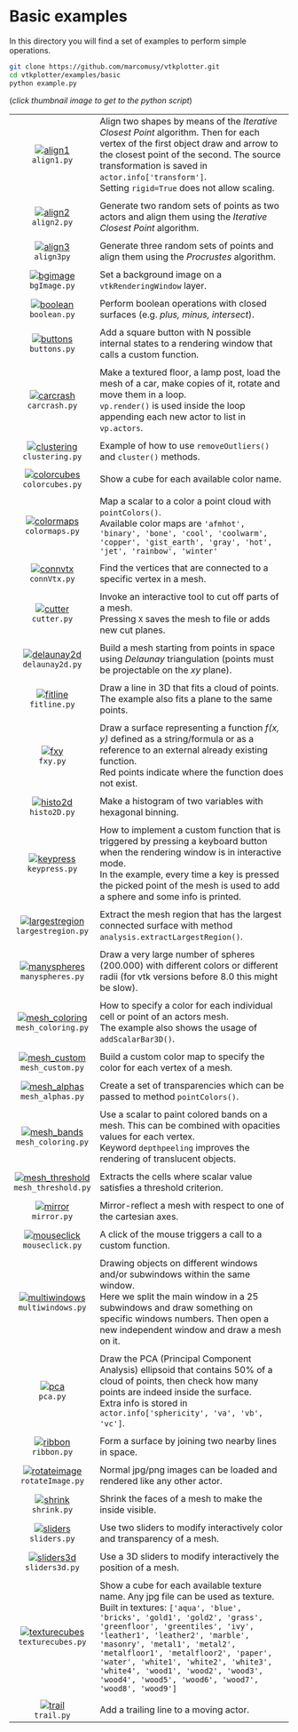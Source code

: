 # Basic examples
In this directory you will find a set of examples to perform simple operations.
```bash
git clone https://github.com/marcomusy/vtkplotter.git
cd vtkplotter/examples/basic
python example.py 
```
(_click thumbnail image to get to the python script_)

|    |    |
|:--------:|:-----|
| [![align1](https://user-images.githubusercontent.com/32848391/50738875-c196bb80-11d8-11e9-8bdc-b80fd01a928d.jpg)](https://github.com/marcomusy/vtkplotter/blob/master/examples/basic/align1.py)<br/> `align1.py`              | Align two shapes by means of the _Iterative Closest Point_ algorithm. Then for each vertex of the first object draw and arrow to the closest point of the second. The source transformation is saved in `actor.info['transform']`. <br/> Setting `rigid=True` does not allow scaling. |
|    |    |
| [![align2](https://user-images.githubusercontent.com/32848391/50738874-c196bb80-11d8-11e9-9587-2177d1680b70.jpg)](https://github.com/marcomusy/vtkplotter/blob/master/examples/basic/align2.py) <br/>`align2.py`              | Generate two random sets of points as two actors and align them using the _Iterative Closest Point_ algorithm.  |
|    |    |
| [![align3](https://user-images.githubusercontent.com/32848391/50738873-c196bb80-11d8-11e9-8653-a41108a5f02d.png)](https://github.com/marcomusy/vtkplotter/blob/master/examples/basic/align3.py)<br/> `align3py`               | Generate three random sets of points and align them using the _Procrustes_ algorithm. |
|    |    |
| [![bgimage](https://user-images.githubusercontent.com/32848391/50738872-c0fe2500-11d8-11e9-94ae-5d26b5350fac.jpg)](https://github.com/marcomusy/vtkplotter/blob/master/examples/basic/bgImage.py)<br/> `bgImage.py`           | Set a background image on a `vtkRenderingWindow` layer. |
|    |    |
| [![boolean](https://user-images.githubusercontent.com/32848391/50738871-c0fe2500-11d8-11e9-8812-442b69be6db9.png)](https://github.com/marcomusy/vtkplotter/blob/master/examples/basic/boolean.py)<br/> `boolean.py`           |  Perform boolean operations with closed surfaces (e.g. _plus, minus, intersect_). |
|    |    |
| [![buttons](https://user-images.githubusercontent.com/32848391/50738870-c0fe2500-11d8-11e9-9b78-92754f5c5968.jpg)](https://github.com/marcomusy/vtkplotter/blob/master/examples/basic/buttons.py)<br/> `buttons.py`           |  Add a square button with N possible internal states to a rendering window that calls a custom function. |
|    |    |
| [![carcrash](https://user-images.githubusercontent.com/32848391/50738869-c0fe2500-11d8-11e9-9b0f-c22c30050c34.jpg)](https://github.com/marcomusy/vtkplotter/blob/master/examples/basic/carcrash.py)<br/> `carcrash.py`        |  Make a textured floor, a lamp post, load the mesh of a car, make copies of it, rotate and move them in a loop. <br/>`vp.render()` is used inside the loop appending each new actor to list in `vp.actors`. |
|    |    |
| [![clustering](https://user-images.githubusercontent.com/32848391/50738868-c0fe2500-11d8-11e9-8cf8-93ddca43e406.jpg)](https://github.com/marcomusy/vtkplotter/blob/master/examples/basic/clustering.py)<br/> `clustering.py`  |  Example of how to use `removeOutliers()` and `cluster()` methods. |
|    |    |
| [![colorcubes](https://user-images.githubusercontent.com/32848391/50738867-c0658e80-11d8-11e9-9e05-ac69b546b7ec.png)](https://github.com/marcomusy/vtkplotter/blob/master/examples/basic/colorcubes.py)<br/> `colorcubes.py`  |  Show a cube for each available color name. |
|    |    |
| [![colormaps](https://user-images.githubusercontent.com/46051455/50486966-a8ce1f00-09fc-11e9-84f4-d5cf5e716e5c.jpg)](https://github.com/marcomusy/vtkplotter/blob/master/examples/basic/colormaps.py)<br/> `colormaps.py`     | Map a scalar to a color a point cloud with `pointColors()`. <br/>Available color maps are `'afmhot', 'binary', 'bone', 'cool', 'coolwarm', 'copper', 'gist_earth', 'gray', 'hot', 'jet', 'rainbow', 'winter'` |
|    |    |
| [![connvtx](https://user-images.githubusercontent.com/32848391/51496028-ae7e1100-1dbe-11e9-873f-40ca52dbb2c4.png)](https://github.com/marcomusy/vtkplotter/blob/master/examples/basic/connVtx.py)<br/> `connVtx.py`           | Find the vertices that are connected to a specific vertex in a mesh. |
|    |    |
| [![cutter](https://user-images.githubusercontent.com/32848391/50738866-c0658e80-11d8-11e9-955b-551d4d8b0db5.jpg)](https://github.com/marcomusy/vtkplotter/blob/master/examples/basic/cutter.py)<br/> `cutter.py`              |  Invoke an interactive tool to cut off parts of a mesh. <br/>Pressing `X` saves the mesh to file or adds new cut planes.|
|    |    |
| [![delaunay2d](https://user-images.githubusercontent.com/32848391/50738865-c0658e80-11d8-11e9-8616-b77363aa4695.jpg)](https://github.com/marcomusy/vtkplotter/blob/master/examples/basic/delaunay2d.py)<br/> `delaunay2d.py`  |  Build a mesh starting from points in space using _Delaunay_ triangulation (points must be projectable on the _xy_ plane). |
|    |    |
| [![fitline](https://user-images.githubusercontent.com/32848391/50738864-c0658e80-11d8-11e9-8754-c670f1f331d6.jpg)](https://github.com/marcomusy/vtkplotter/blob/master/examples/basic/fitline.py)<br/> `fitline.py`           | Draw a line in 3D that fits a cloud of points. <br/>The example also fits a plane to the same points.|
|    |    |
| [![fxy](https://user-images.githubusercontent.com/32848391/50738863-bfccf800-11d8-11e9-882d-7b217aceb55a.jpg)](https://github.com/marcomusy/vtkplotter/blob/master/examples/basic/fxy.py)<br/> `fxy.py`                       |  Draw a surface representing a function _f(x, y)_ defined as a string/formula or as a reference to an external already existing function. <br/>Red points indicate where the function does not exist. |
|    |    |
| [![histo2d](https://user-images.githubusercontent.com/32848391/50738861-bfccf800-11d8-11e9-9698-c0b9dccdba4d.jpg)](https://github.com/marcomusy/vtkplotter/blob/master/examples/basic/histo2D.py)<br/> `histo2D.py`           |  Make a histogram of two variables with hexagonal binning. |
|    |    |
| [![keypress](https://user-images.githubusercontent.com/32848391/50738860-bfccf800-11d8-11e9-96ca-dab2bb7adae3.jpg)](https://github.com/marcomusy/vtkplotter/blob/master/examples/basic/keypress.py)<br/> `keypress.py`        | How to implement a custom function that is triggered by pressing a keyboard button when the rendering window is in interactive mode. <br/>In the example, every time a key is pressed the picked point of the mesh is used to add a sphere and some info is printed. |
|    |    |
| [![largestregion](https://user-images.githubusercontent.com/32848391/50738859-bfccf800-11d8-11e9-8c59-17c0ca4d8e06.jpg)](https://github.com/marcomusy/vtkplotter/blob/master/examples/basic/largestregion.py)<br/> `largestregion.py`    | Extract the mesh region that has the largest connected surface with method `analysis.extractLargestRegion()`. |
|    |    |
| [![manyspheres](https://user-images.githubusercontent.com/32848391/50738858-bfccf800-11d8-11e9-9daf-3b11eedf72ac.png)](https://github.com/marcomusy/vtkplotter/blob/master/examples/basic/manyspheres.py)<br/> `manyspheres.py`          | Draw a very large number of spheres (200.000) with different colors or different radii (for vtk versions before 8.0 this might be slow). |
|    |    |
| [![mesh_coloring](https://user-images.githubusercontent.com/32848391/50738856-bf346180-11d8-11e9-909c-a3f9d32c4e8c.jpg)](https://github.com/marcomusy/vtkplotter/blob/master/examples/basic/mesh_coloring.py)<br/> `mesh_coloring.py`    | How to specify a color for each individual cell or point of an actors mesh. <br/>The example also shows the usage of `addScalarBar3D()`. |
|    |    |
| [![mesh_custom](https://user-images.githubusercontent.com/32848391/51390972-20d9c180-1b31-11e9-955d-025f1ef24cb7.png)](https://github.com/marcomusy/vtkplotter/blob/master/examples/basic/mesh_custom.py)<br/> `mesh_custom.py`          | Build a custom color map to specify the color for each vertex of a mesh. |
|    |    |
| [![mesh_alphas](https://user-images.githubusercontent.com/32848391/50738857-bf346180-11d8-11e9-80a1-d283aed0b305.jpg)](https://github.com/marcomusy/vtkplotter/blob/master/examples/basic/mesh_alphas.py)<br/> `mesh_alphas.py`          |  Create a set of transparencies which can be passed to method `pointColors()`.|
|    |    |
| [![mesh_bands](https://user-images.githubusercontent.com/32848391/51211548-26a78b00-1916-11e9-9306-67b677d1be3a.png)](https://github.com/marcomusy/vtkplotter/blob/master/examples/basic/mesh_bands.py)<br/> `mesh_coloring.py`          | Use a scalar to paint colored bands on a mesh. This can be combined with opacities values for each vertex.<br/>Keyword `depthpeeling` improves the rendering of translucent objects. |
|    |    |
| [![mesh_threshold](https://user-images.githubusercontent.com/32848391/51807663-4762cf80-228a-11e9-9d0c-184bb11a97bf.png)](https://github.com/marcomusy/vtkplotter/blob/master/examples/basic/mesh_threshold.py)<br/> `mesh_threshold.py` | Extracts the cells where scalar value satisfies a threshold criterion. |
|    |    |
| [![mirror](https://user-images.githubusercontent.com/32848391/50738855-bf346180-11d8-11e9-97a0-c9aaae6ce052.jpg)](https://github.com/marcomusy/vtkplotter/blob/master/examples/basic/mirror.py)<br/> `mirror.py`                         |  Mirror-reflect a mesh with respect to one of the cartesian axes. |
|    |    |
| [![mouseclick](https://user-images.githubusercontent.com/32848391/50738854-bf346180-11d8-11e9-8cd0-0201d2f6d572.jpg)](https://github.com/marcomusy/vtkplotter/blob/master/examples/basic/mouseclick.py)<br/> `mouseclick.py`             |  A click of the mouse triggers a call to a custom function. |
|    |    |
| [![multiwindows](https://user-images.githubusercontent.com/32848391/50738853-be9bcb00-11d8-11e9-9c8e-69864ad7c045.jpg)](https://github.com/marcomusy/vtkplotter/blob/master/examples/basic/multiwindows.py)<br/> `multiwindows.py`       | Drawing objects on different windows and/or subwindows within the same window. <br/>Here we split the main window in a 25 subwindows and draw something on specific windows numbers. Then open a new independent window and draw a mesh on it. |
|    |    |
| [![pca](https://user-images.githubusercontent.com/32848391/50738852-be9bcb00-11d8-11e9-8ac8-ad9278d9cee0.jpg)](https://github.com/marcomusy/vtkplotter/blob/master/examples/basic/pca.py)<br/> `pca.py`                                  |  Draw the PCA (Principal Component Analysis) ellipsoid that contains 50% of a cloud of points, then check how many points are indeed inside the surface. <br/>Extra info is stored in `actor.info['sphericity', 'va', 'vb', 'vc']`. |
|    |    |
| [![ribbon](https://user-images.githubusercontent.com/32848391/50738851-be9bcb00-11d8-11e9-80ee-bd73c1c29c06.jpg)](https://github.com/marcomusy/vtkplotter/blob/master/examples/basic/ribbon.py)<br/> `ribbon.py`                         |  Form a surface by joining two nearby lines in space. |
|    |    |
| [![rotateimage](https://user-images.githubusercontent.com/32848391/50738850-be9bcb00-11d8-11e9-99e0-1f981dda53d5.jpg)](https://github.com/marcomusy/vtkplotter/blob/master/examples/basic/rotateImage.py)<br/> `rotateImage.py`          | Normal jpg/png images can be loaded and rendered like any other actor.|
|    |    |
| [![shrink](https://user-images.githubusercontent.com/32848391/50738849-be9bcb00-11d8-11e9-8ec7-1a14bec6b8ed.jpg)](https://github.com/marcomusy/vtkplotter/blob/master/examples/basic/shrink.py)<br/> `shrink.py`                         | Shrink the faces of a mesh to make the inside visible. |
|    |    |
| [![sliders](https://user-images.githubusercontent.com/32848391/50738848-be033480-11d8-11e9-9b1a-c13105423a79.jpg)](https://github.com/marcomusy/vtkplotter/blob/master/examples/basic/sliders.py)<br/> `sliders.py`                      | Use two sliders to modify interactively color and transparency of a mesh.|
|    |    |
| [![sliders3d](https://user-images.githubusercontent.com/32848391/52859555-4efcf200-312d-11e9-9290-6988c8295163.png)](https://github.com/marcomusy/vtkplotter/blob/master/examples/basic/sliders3d.py)<br/> `sliders3d.py`                | Use a 3D sliders to modify interactively the position of a mesh.|
|    |    |
| [![texturecubes](https://user-images.githubusercontent.com/32848391/50738847-be033480-11d8-11e9-8087-8ba949dbf228.jpg)](https://github.com/marcomusy/vtkplotter/blob/master/examples/basic/texturecubes.py)<br/> `texturecubes.py`       | Show a cube for each available texture name. Any jpg file can be used as texture. <br/>Built in textures: `['aqua', 'blue', 'bricks', 'gold1', 'gold2', 'grass', 'greenfloor', 'greentiles', 'ivy', 'leather1', 'leather2', 'marble', 'masonry', 'metal1', 'metal2', 'metalfloor1', 'metalfloor2', 'paper', 'water', 'white1', 'white2', 'white3', 'white4', 'wood1', 'wood2', 'wood3', 'wood4', 'wood5', 'wood6', 'wood7', 'wood8', 'wood9']` |
|    |    |
| [![trail](https://user-images.githubusercontent.com/32848391/50738846-be033480-11d8-11e9-99b7-c4ceb90ae482.jpg)](https://github.com/marcomusy/vtkplotter/blob/master/examples/basic/trail.py)<br/> `trail.py`                            |  Add a trailing line to a moving actor. |







